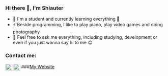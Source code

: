 ### Hi there 👋, I'm Shiauter

- 🌱 I'm a student and currently learning everything 🤣
- ⚡ Beside programming, I like to play piano, play video games and doing photography
- 👯 Feel free to ask me everything, including studying, development or even if you just wanna say hi to me 😊

### Contact me:
[<img align="left" alt="Discord" width="22px" src="https://i.pinimg.com/736x/34/91/f3/3491f3e50ab6a4d51a348f9cc2419842.jpg" />][Discord]

[<img align="left" alt="Discord" width="22px" src="https://cdn.jsdelivr.net/npm/simple-icons@v3/icons/instagram.svg" />][Instagram]

###[My Website](https://shiauter.github.io/web/)


[Discord]: https://discord.gg/AupqJBUSzs
[Instagram]: https://www.instagram.com/shiauter/
